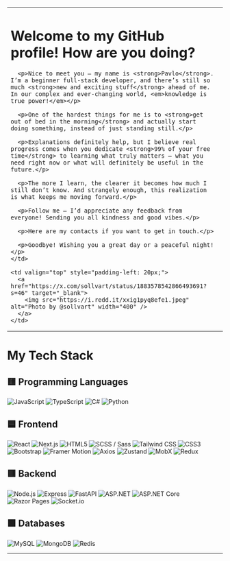 <table>
  <tr>
    <td valign="top" width="60%" style="padding-right: 20px;">
      <h1>Welcome to my GitHub profile! How are you doing?</h1>

      <p>Nice to meet you — my name is <strong>Pavlo</strong>. I’m a beginner full-stack developer, and there’s still so much <strong>new and exciting stuff</strong> ahead of me. In our complex and ever-changing world, <em>knowledge is true power!</em></p>

      <p>One of the hardest things for me is to <strong>get out of bed in the morning</strong> and actually start doing something, instead of just standing still.</p>

      <p>Explanations definitely help, but I believe real progress comes when you dedicate <strong>99% of your free time</strong> to learning what truly matters — what you need right now or what will definitely be useful in the future.</p>

      <p>The more I learn, the clearer it becomes how much I still don’t know. And strangely enough, this realization is what keeps me moving forward.</p>

      <p>Follow me — I’d appreciate any feedback from everyone! Sending you all kindness and good vibes.</p>

      <p>Here are my contacts if you want to get in touch.</p>

      <p>Goodbye! Wishing you a great day or a peaceful night!</p>
    </td>

    <td valign="top" style="padding-left: 20px;">
      <a href="https://x.com/sollvart/status/1883578542866493691?s=46" target="_blank">
        <img src="https://i.redd.it/xxig1pyq8efe1.jpeg" alt="Photo by @sollvart" width="400" />
      </a>
    </td>
  </tr>
</table>

# My Tech Stack

## 🟨 Programming Languages
![JavaScript](https://img.shields.io/badge/-JavaScript-F7DF1E?logo=javascript&logoColor=black&style=for-the-badge)
![TypeScript](https://img.shields.io/badge/-TypeScript-3178C6?logo=typescript&logoColor=white&style=for-the-badge)
![C#](https://img.shields.io/badge/-C%23-239120?logo=csharp&logoColor=white&style=for-the-badge)
![Python](https://img.shields.io/badge/-Python-3776AB?logo=python&logoColor=white&style=for-the-badge)


## 🟦 Frontend
![React](https://img.shields.io/badge/-React-61DAFB?logo=react&logoColor=black&style=for-the-badge)
![Next.js](https://img.shields.io/badge/-Next.js-000?logo=next.js&logoColor=white&style=for-the-badge)
![HTML5](https://img.shields.io/badge/-HTML-E34F26?logo=html5&logoColor=white&style=for-the-badge)
![SCSS / Sass](https://img.shields.io/badge/-Sass-CC6699?logo=sass&logoColor=white&style=for-the-badge)
![Tailwind CSS](https://img.shields.io/badge/-Tailwind_CSS-38B2AC?logo=tailwind-css&logoColor=white&style=for-the-badge)
![CSS3](https://img.shields.io/badge/-CSS-1572B6?logo=css3&logoColor=white&style=for-the-badge)
![Bootstrap](https://img.shields.io/badge/-Bootstrap-7952B3?logo=bootstrap&logoColor=white&style=for-the-badge)
![Framer Motion](https://img.shields.io/badge/-Motion.dev-000?logo=framer&logoColor=white&style=for-the-badge)
![Axios](https://img.shields.io/badge/-Axios-5A29E4?logo=axios&logoColor=white&style=for-the-badge)
![Zustand](https://img.shields.io/badge/-Zustand-000?logo=zustand&logoColor=white&style=for-the-badge)
![MobX](https://img.shields.io/badge/-MobX-FF9955?logo=mobx&logoColor=white&style=for-the-badge)
![Redux](https://img.shields.io/badge/-Redux-764ABC?logo=redux&logoColor=white&style=for-the-badge)

## 🟥 Backend
![Node.js](https://img.shields.io/badge/-Node.js-339933?logo=node.js&logoColor=white&style=for-the-badge)
![Express](https://img.shields.io/badge/-Express-000?logo=express&logoColor=white&style=for-the-badge)
![FastAPI](https://img.shields.io/badge/-FastAPI-009688?logo=fastapi&logoColor=white&style=for-the-badge)
![ASP.NET](https://img.shields.io/badge/-ASP.NET-512BD4?logo=dotnet&logoColor=white&style=for-the-badge)
![ASP.NET Core](https://img.shields.io/badge/-ASP.NET_Core-512BD4?logo=dotnet&logoColor=white&style=for-the-badge)
![Razor Pages](https://img.shields.io/badge/-Razor_Pages-512BD4?logo=dotnet&logoColor=white&style=for-the-badge)
![Socket.io](https://img.shields.io/badge/-Socket.io-010101?logo=socket.io&logoColor=white&style=for-the-badge)

## 🟩 Databases
![MySQL](https://img.shields.io/badge/-MySQL-4479A1?logo=mysql&logoColor=white&style=for-the-badge)
![MongoDB](https://img.shields.io/badge/-MongoDB-47A248?logo=mongodb&logoColor=white&style=for-the-badge)
![Redis](https://img.shields.io/badge/-Redis-DC382D?logo=redis&logoColor=white&style=for-the-badge)

---
